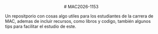 <center>
# MAC2026-1153  
</center>

Un repositporio con cosas algo utiles para los estudiantes de la carrera de MAC, ademas de incluir recursos, como libros y codigo, también algunos tips para facilitar el estudio de este.
